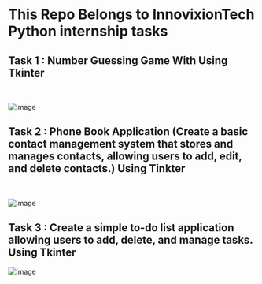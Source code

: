 # This Repo Belongs to InnovixionTech Python internship tasks

<h2> Task 1 : Number Guessing Game With Using Tkinter </h2> </br>

![image](https://github.com/kapilgarg073/InnovixionTech-Nov/assets/88045962/2a2a6ef3-28b4-403d-867f-628f74f8821f)
 

<h2> Task 2 : Phone Book Application (Create a basic contact management system that stores and
manages contacts, allowing users to add, edit, and delete contacts.) Using Tinkter </h2> </br>

![image](https://github.com/kapilgarg073/InnovixionTech-Nov/assets/88045962/6532185c-47ec-4d2f-bf25-b8fc8819a8ef)

<h2> Task 3 : Create a simple to-do list application allowing users to add, delete, and manage tasks. Using Tkinter </h2>

![image](https://github.com/kapilgarg073/InnovixionTech-Nov/assets/88045962/a8dd46e0-1959-48bd-91c9-33b1bf1bf64a)
